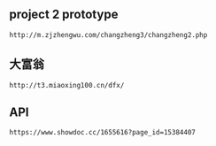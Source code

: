 ## project 2 prototype
	http://m.zjzhengwu.com/changzheng3/changzheng2.php

## 大富翁
	http://t3.miaoxing100.cn/dfx/
## API
	https://www.showdoc.cc/1655616?page_id=15384407

